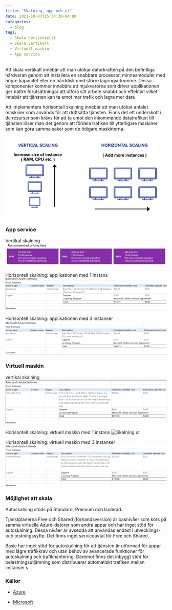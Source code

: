 ```yaml
---
title: "Skalning, upp och ut"
date: 2021-10-07T15:34:30-04:00
categories:
  - blog
tags:
  - Skala horisontellt
  - Skala vertikalt
  - Virtuell maskin
  - App service
---
```


Att skala vertikalt innebär att man utökar datorkraften på den befintliga hårdvaran genom att installera en snabbare processor, minnesmoduler med högre kapacitet eller en hårddisk med större lagringsutrymme. Dessa komponenter kommer innebära att mjukvarorna som driver applikationen ger bättre förutsättningar att utföra sitt arbete snabbt och effektivt vilket innebär att tjänsten kan ta emot mer trafik och lagra mer data

Att implementera horisontell skalning innebär att man utökar antalet maskiner som används för att driftsätta tjänsten. Finns det ett underskott i de resurser som krävs för att ta emot den inkommande datatrafiken till tjänsten löser man det genom att fördela trafiken till ytterligare maskiner som kan göra samma saker som de tidigare maskinerna. 

![skalning](/assets/images/scalingexem.png)

### App service 

Vertikal skalning
![Skalning upp](/assets/images/scaleup.png)

Horisontell skalning: applikationen med 1 instans
![Skalning ut](/assets/images/scaleout1.png)

Horisontell skalning: applikationen med 3 instanser
![Skalning ut](/assets/images/scaleout2.png)

### Virtuell maskin

vertikal skalning
![Skalning upp](/assets/images/vmscaleup.png)

Horisontell skalning: virtuell maskin med 1 instans
![Skalning ut](/assets/images/vmstandards.png)

Horisontell skalning: virtuell maskin med 3 instanser
![Skalning ut](/assets/images/vmflerinstans.png)


### Möjlighet att skala

Autoskalning stöds på Standard, Premium och Isolerad. 

Tjänstplanerna Free och Shared (förhandsversion) är basnivåer som körs på samma virtuella Azure-datorer som andra appar och har inget stöd för autoskalning. Dessa nivåer är avsedda att användas endast i utvecklings- och testningssyfte. Det finns inget serviceavtal för Free och Shared. 

Basic har inget stöd för autoskalning för att tjänsten är utformad för appar med lägre trafikkrav och utan behov av avancerade funktioner för autoskalning och trafikhantering. Däremot finns det inbyggt stöd för belastningsutjämning som distribuerar automatiskt trafiken mellan instanser.s



### Källor

- [Azure](https://azure.microsoft.com/en-us/pricing/calculator/)

- [Microsoft](https://docs.microsoft.com/en-us/azure/app-service/manage-scale-up)




